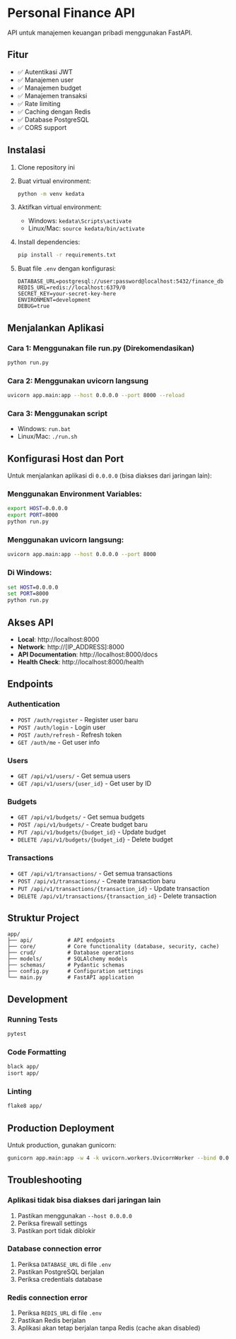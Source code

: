 # Personal Finance API

API untuk manajemen keuangan pribadi menggunakan FastAPI.

## Fitur

- ✅ Autentikasi JWT
- ✅ Manajemen user
- ✅ Manajemen budget
- ✅ Manajemen transaksi
- ✅ Rate limiting
- ✅ Caching dengan Redis
- ✅ Database PostgreSQL
- ✅ CORS support

## Instalasi

1. Clone repository ini
2. Buat virtual environment:
   ```bash
   python -m venv kedata
   ```

3. Aktifkan virtual environment:
   - Windows: `kedata\Scripts\activate`
   - Linux/Mac: `source kedata/bin/activate`

4. Install dependencies:
   ```bash
   pip install -r requirements.txt
   ```

5. Buat file `.env` dengan konfigurasi:
   ```env
   DATABASE_URL=postgresql://user:password@localhost:5432/finance_db
   REDIS_URL=redis://localhost:6379/0
   SECRET_KEY=your-secret-key-here
   ENVIRONMENT=development
   DEBUG=true
   ```

## Menjalankan Aplikasi

### Cara 1: Menggunakan file run.py (Direkomendasikan)
```bash
python run.py
```

### Cara 2: Menggunakan uvicorn langsung
```bash
uvicorn app.main:app --host 0.0.0.0 --port 8000 --reload
```

### Cara 3: Menggunakan script
- Windows: `run.bat`
- Linux/Mac: `./run.sh`

## Konfigurasi Host dan Port

Untuk menjalankan aplikasi di `0.0.0.0` (bisa diakses dari jaringan lain):

### Menggunakan Environment Variables:
```bash
export HOST=0.0.0.0
export PORT=8000
python run.py
```

### Menggunakan uvicorn langsung:
```bash
uvicorn app.main:app --host 0.0.0.0 --port 8000
```

### Di Windows:
```cmd
set HOST=0.0.0.0
set PORT=8000
python run.py
```

## Akses API

- **Local**: http://localhost:8000
- **Network**: http://[IP_ADDRESS]:8000
- **API Documentation**: http://localhost:8000/docs
- **Health Check**: http://localhost:8000/health

## Endpoints

### Authentication
- `POST /auth/register` - Register user baru
- `POST /auth/login` - Login user
- `POST /auth/refresh` - Refresh token
- `GET /auth/me` - Get user info

### Users
- `GET /api/v1/users/` - Get semua users
- `GET /api/v1/users/{user_id}` - Get user by ID

### Budgets
- `GET /api/v1/budgets/` - Get semua budgets
- `POST /api/v1/budgets/` - Create budget baru
- `PUT /api/v1/budgets/{budget_id}` - Update budget
- `DELETE /api/v1/budgets/{budget_id}` - Delete budget

### Transactions
- `GET /api/v1/transactions/` - Get semua transactions
- `POST /api/v1/transactions/` - Create transaction baru
- `PUT /api/v1/transactions/{transaction_id}` - Update transaction
- `DELETE /api/v1/transactions/{transaction_id}` - Delete transaction

## Struktur Project

```
app/
├── api/           # API endpoints
├── core/          # Core functionality (database, security, cache)
├── crud/          # Database operations
├── models/        # SQLAlchemy models
├── schemas/       # Pydantic schemas
├── config.py      # Configuration settings
└── main.py        # FastAPI application
```

## Development

### Running Tests
```bash
pytest
```

### Code Formatting
```bash
black app/
isort app/
```

### Linting
```bash
flake8 app/
```

## Production Deployment

Untuk production, gunakan gunicorn:

```bash
gunicorn app.main:app -w 4 -k uvicorn.workers.UvicornWorker --bind 0.0.0.0:8000
```

## Troubleshooting

### Aplikasi tidak bisa diakses dari jaringan lain
1. Pastikan menggunakan `--host 0.0.0.0`
2. Periksa firewall settings
3. Pastikan port tidak diblokir

### Database connection error
1. Periksa `DATABASE_URL` di file `.env`
2. Pastikan PostgreSQL berjalan
3. Periksa credentials database

### Redis connection error
1. Periksa `REDIS_URL` di file `.env`
2. Pastikan Redis berjalan
3. Aplikasi akan tetap berjalan tanpa Redis (cache akan disabled) 